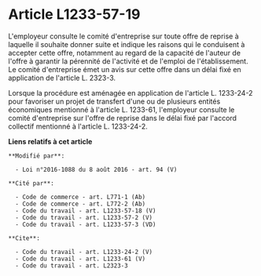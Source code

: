 # Article L1233-57-19

L'employeur consulte le comité d'entreprise sur toute offre de reprise à laquelle il souhaite donner suite et indique les
raisons qui le conduisent à accepter cette offre, notamment au regard de la capacité de l'auteur de l'offre à garantir la
pérennité de l'activité et de l'emploi de l'établissement. Le comité d'entreprise émet un avis sur cette offre dans un délai
fixé en application de l'article L. 2323-3. 

Lorsque la procédure est aménagée en application de l'article L. 1233-24-2 pour favoriser un projet de transfert d'une ou de
plusieurs entités économiques mentionné à l'article L. 1233-61, l'employeur consulte le comité d'entreprise sur l'offre de
reprise dans le délai fixé par l'accord collectif mentionné à l'article L. 1233-24-2.

**Liens relatifs à cet article**

	**Modifié par**:

	  - Loi n°2016-1088 du 8 août 2016 - art. 94 (V)

	**Cité par**:

	  - Code de commerce - art. L771-1 (Ab)
	  - Code de commerce - art. L772-2 (Ab)
	  - Code du travail - art. L1233-57-18 (V)
	  - Code du travail - art. L1233-57-2 (V)
	  - Code du travail - art. L1233-57-3 (VD)

	**Cite**:

	  - Code du travail - art. L1233-24-2 (V)
	  - Code du travail - art. L1233-61 (V)
	  - Code du travail - art. L2323-3
